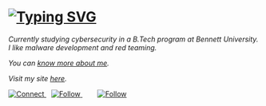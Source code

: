 <h1>
  <a href="https://git.io/typing-svg">
    <img src="https://readme-typing-svg.demolab.com?font=Roboto&size=20&duration=3000&pause=1000&color=F7F7F7&width=435&lines=Hi%2C+It's+Vaibhav" alt="Typing SVG">
  </a>
</h1>

*Currently studying cybersecurity in a B.Tech program at Bennett University. I like malware development and red teaming.*

*You can [know more about me](https://youtube.com).*

*Visit my site [here](https://youtube.com).*

<p>
  <a href="https://www.linkedin.com/in/vaibhav-pathak-9202652b7" target="_blank" style="margin-right: 10px;">
    <img alt="Connect" src="https://img.shields.io/badge/Connect-0A66C2?style=flat&logo=linkedin&logoColor=ffffff">
  </a>
  <a href="https://twitter.com/" target="_blank" style="margin-right: 30px;">
    <img alt="Follow" src="https://img.shields.io/badge/Follow-ffffff?style=flat&logo=X&logoColor=black">
  </a>
  <a href="https://instagram.com/_vaibhav._.11" target="_blank">
    <img alt="Follow" src="https://img.shields.io/badge/Follow-833AB4?style=flat&logo=instagram&logoColor=ffffff">
  </a>
</p>

